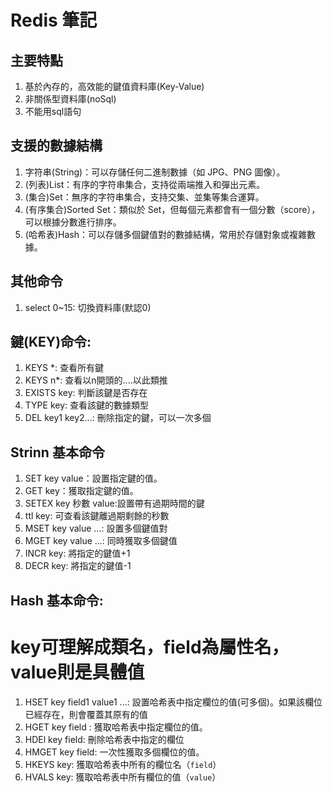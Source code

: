 # Redis 筆記

## 主要特點
1. 基於內存的，高效能的鍵值資料庫(Key-Value)
2. 非關係型資料庫(noSql)
3. 不能用sql語句

## 支援的數據結構
1. 字符串(String)：可以存儲任何二進制數據（如 JPG、PNG 圖像）。
2. (列表)List：有序的字符串集合，支持從兩端推入和彈出元素。
3. (集合)Set：無序的字符串集合，支持交集、並集等集合運算。
4. (有序集合)Sorted Set：類似於 Set，但每個元素都會有一個分數（score），可以根據分數進行排序。
5. (哈希表)Hash：可以存儲多個鍵值對的數據結構，常用於存儲對象或複雜數據。

## 其他命令
1. select 0~15: 切換資料庫(默認0)

## 鍵(KEY)命令:
1. KEYS *: 查看所有鍵
2. KEYS n*: 查看以n開頭的....以此類推
3. EXISTS key: 判斷該鍵是否存在
4. TYPE key: 查看該鍵的數據類型
5. DEL key1 key2...: 刪除指定的鍵，可以一次多個

## Strinn 基本命令
1. SET key value：設置指定鍵的值。
2. GET key：獲取指定鍵的值。
3. SETEX key 秒數 value:設置帶有過期時間的鍵
4. ttl key: 可查看該鍵離過期剩餘的秒數
5. MSET key value ...: 設置多個鍵值對
6. MGET key value ...: 同時獲取多個鍵值
7. INCR key: 將指定的鍵值+1
8. DECR key: 將指定的鍵值-1 

## Hash 基本命令:
# key可理解成類名，field為屬性名，value則是具體值
1. HSET key field1 value1 ...: 設置哈希表中指定欄位的值(可多個)。如果該欄位已經存在，則會覆蓋其原有的值
2. HGET key field : 獲取哈希表中指定欄位的值。
4. HDEl key field: 刪除哈希表中指定的欄位
5. HMGET key field: 一次性獲取多個欄位的值。
6. HKEYS key: 獲取哈希表中所有的欄位名（`field`）
7. HVALS key: 獲取哈希表中所有欄位的值（`value`）







